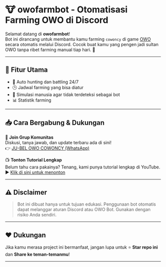 # 🐮 owofarmbot - Otomatisasi Farming OWO di Discord

Selamat datang di **owofarmbot**!  
Bot ini dirancang untuk membantu kamu farming `cowoncy` di game [OWO](https://owobot.com/) secara otomatis melalui Discord. Cocok buat kamu yang pengen jadi sultan OWO tanpa ribet farming manual tiap hari. 🤑

---

## 🚀 Fitur Utama
- 🔁 Auto hunting dan battling 24/7
- 🕒 Jadwal farming yang bisa diatur
- 🧠 Simulasi manusia agar tidak terdeteksi sebagai bot
- 📊 Statistik farming

---

## 📥 Cara Bergabung & Dukungan

📱 **Join Grup Komunitas**  
Diskusi, tanya jawab, dan update terbaru ada di sini!  
👉 [JU-BEL OWO COWONCY (WhatsApp)](https://chat.whatsapp.com/G60EpAbwAOnE9Wcef2hwsO)

📺 **Tonton Tutorial Lengkap**  
Belum tahu cara pakainya? Tenang, kami punya tutorial lengkap di YouTube.  
▶️ [Klik di sini untuk menonton](https://www.youtube.com/@owocty)

---

## ⚠️ Disclaimer
> Bot ini dibuat hanya untuk tujuan edukasi. Penggunaan bot otomatis dapat melanggar aturan Discord atau OWO Bot. Gunakan dengan risiko Anda sendiri.

---

## ❤️ Dukungan
Jika kamu merasa project ini bermanfaat, jangan lupa untuk ⭐ **Star repo ini** dan **Share ke teman-temanmu**!

---

